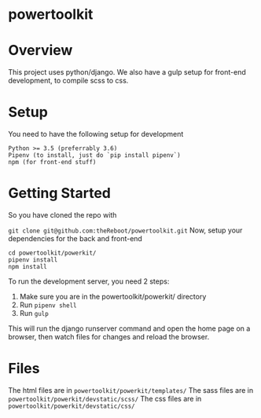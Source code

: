 # powertoolkit

Overview
========

This project uses python/django.
We also have a gulp setup for front-end development, to compile scss to css.

Setup
=====

You need to have the following setup for development

```
Python >= 3.5 (preferrably 3.6)
Pipenv (to install, just do `pip install pipenv`)
npm (for front-end stuff)
```

Getting Started
===============

So you have cloned the repo with

`
git clone git@github.com:theReboot/powertoolkit.git
`
Now, setup your dependencies for the back and front-end

```
cd powertoolkit/powerkit/
pipenv install
npm install
```

To run the development server, you need 2 steps:

1. Make sure you are in the powertoolkit/powerkit/ directory
2. Run `pipenv shell`
3. Run `gulp`

This will run the django runserver command and open the home page on a browser, then watch files for changes and reload the browser.

Files
=====

The html files are in `powertoolkit/powerkit/templates/`
The sass files are in `powertoolkit/powerkit/devstatic/scss/`
The css files are in `powertoolkit/powerkit/devstatic/css/`
